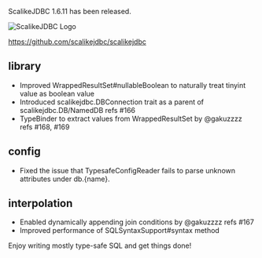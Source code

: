 ScalikeJDBC 1.6.11 has been released. 

![ScalikeJDBC Logo](http://scalikejdbc.org/img/logo.png)

https://github.com/scalikejdbc/scalikejdbc

## library

- Improved WrappedResultSet#nullableBoolean to naturally treat tinyint value as boolean value
- Introduced scalikejdbc.DBConnection trait as a parent of scalikejdbc.DB/NamedDB refs #166
- TypeBinder to extract values from WrappedResultSet by @gakuzzzz refs #168, #169

## config 

- Fixed the issue that TypesafeConfigReader fails to parse unknown attributes under db.{name}.

## interpolation

- Enabled dynamically appending join conditions by @gakuzzzz refs #167
- Improved performance of SQLSyntaxSupport#syntax method

Enjoy writing mostly type-safe SQL and get things done!

